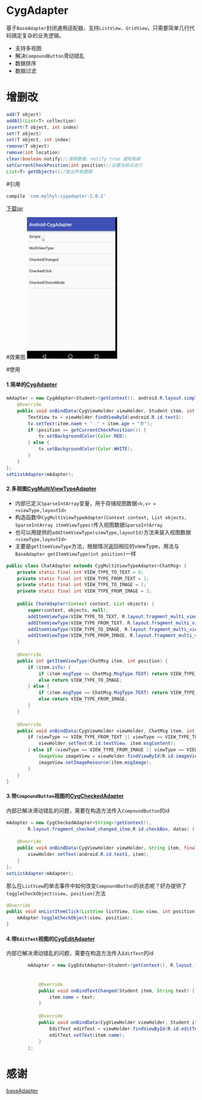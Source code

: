 # CygAdapter
基于`BaseAdapter`封闭通用适配器，支持`ListView`、`GridView`，只需要简单几行代码搞定复杂的业务逻辑。
- 支持多视图
- 解决`CompoundButton`滑动错乱
- 数据排序
- 数据过滤

# 增删改

```java
add(T object)
addAll(List<T> collection)
insert(T object, int index)
set(T object)
set(T object, int index)
remove(T object)
remove(int location)
clear(boolean notify)//清除数据，notify true 通知刷新
setCurrentCheckPosition(int position)//设置当前点击行
List<T> getObjects()//取出所有数据
```

#引用

```javascript
compile 'com.mylhyl:cygadapter:1.0.2'
```

[下载jar](preview/cygadapter-1.0.2.jar)

#效果图
<img src="preview/gif.gif" width="240px"/>

#使用
#### 1.简单的[CygAdapter](cygadapter/src/main/java/com/mylhyl/cygadapter/CygAdapter.java)

```java
mAdapter = new CygAdapter<Student>(getContext(), android.R.layout.simple_list_item_1, datas) {
    @Override
    public void onBindData(CygViewHolder viewHolder, Student item, int position) {
        TextView tv = viewHolder.findViewById(android.R.id.text1);
        tv.setText(item.naem + "：" + item.age + "岁");
        if (position == getCurrentCheckPosition()) {
            tv.setBackgroundColor(Color.RED);
        } else {
            tv.setBackgroundColor(Color.WHITE);
        }
    }
};
setListAdapter(mAdapter);
```
#### 2.多视图[CygMultiViewTypeAdapter](cygadapter/src/main/java/com/mylhyl/cygadapter/CygMultiViewTypeAdapter.java)
 - 内部已定义`SparseIntArray`变量，用于存储视图数据`<k,v> = <viewType,layoutId>`
 - 构造函数中`CygMultiViewTypeAdapter(Context context, List objects, SparseIntArray itemViewTypes)`传入视图数据`SparseIntArray`
 - 也可以用提供的`addItemViewType(viewType,layoutId)`方法来装入视图数据`<viewType,layoutId>`
 - 主要是`getItemViewType`方法，根据情况返回相应的viewType，用法与`BaseAdapter getItemViewType(int position)`一样

```java
public class ChatAdapter extends CygMultiViewTypeAdapter<ChatMsg> {
    private static final int VIEW_TYPE_TO_TEXT = 0;
    private static final int VIEW_TYPE_FROM_TEXT = 1;
    private static final int VIEW_TYPE_TO_IMAGE = 2;
    private static final int VIEW_TYPE_FROM_IMAGE = 3;

    public ChatAdapter(Context context, List objects) {
        super(context, objects, null);
        addItemViewType(VIEW_TYPE_TO_TEXT, R.layout.fragment_multi_view_type_to_item_text);
        addItemViewType(VIEW_TYPE_FROM_TEXT, R.layout.fragment_multi_view_type_from_item_text);
        addItemViewType(VIEW_TYPE_TO_IMAGE, R.layout.fragment_multi_view_type_to_item_image);
        addItemViewType(VIEW_TYPE_FROM_IMAGE, R.layout.fragment_multi_view_type_from_item_image);
    }

    @Override
    public int getItemViewType(ChatMsg item, int position) {
        if (item.isTo) {
            if (item.msgType == ChatMsg.MsgType.TEXT) return VIEW_TYPE_TO_TEXT;
            else return VIEW_TYPE_TO_IMAGE;
        } else {
            if (item.msgType == ChatMsg.MsgType.TEXT) return VIEW_TYPE_FROM_TEXT;
            else return VIEW_TYPE_FROM_IMAGE;
        }
    }

    @Override
    public void onBindData(CygViewHolder viewHolder, ChatMsg item, int position, int viewType) {
        if (viewType == VIEW_TYPE_FROM_TEXT || viewType == VIEW_TYPE_TO_TEXT) {
            viewHolder.setText(R.id.textView, item.msgContent);
        } else if (viewType == VIEW_TYPE_FROM_IMAGE || viewType == VIEW_TYPE_TO_IMAGE) {
            ImageView imageView = viewHolder.findViewById(R.id.imageView1);
            imageView.setImageResource(item.msgImage);
        }
    }
}
```

#### 3.带`CompoundButton`视图的[CygCheckedAdapter](cygadapter/src/main/java/com/mylhyl/cygadapter/CygCheckedAdapter.java)
内部已解决滑动错乱的问题，需要在构造方法传入`CompoundButton`的id

```java
mAdapter = new CygCheckedAdapter<String>(getContext(),
        R.layout.fragment_checked_changed_item,R.id.checkBox, datas) {

    @Override
    public void onBindData(CygViewHolder viewHolder, String item, final int position) {
        viewHolder.setText(android.R.id.text1, item);
    }
};
setListAdapter(mAdapter);
```

那么在`ListView`的单击事件中如何改变`CompoundButton`的状态呢？好办提供了`toggleCheckObject(view, position)`方法

```java
@Override
public void onListItemClick(ListView listView, View view, int position, long id) {
    mAdapter.toggleCheckObject(view, position);
}
```

#### 4.带`EditText`视图的[CygEditAdapter](cygadapter/src/main/java/com/mylhyl/cygadapter/CygEditAdapter.java)
内部已解决滑动错乱的问题，需要在构造方法传入`EditText`的id

```java
        mAdapter = new CygEditAdapter<Student>(getContext(), R.layout.fragment_input_item, R.id.editText, datas) {


            @Override
            public void onBindTextChanged(Student item, String text) {
                item.name = text;
            }

            @Override
            public void onBindData(CygViewHolder viewHolder, Student item, int position) {
                EditText editText = viewHolder.findViewById(R.id.editText);
                editText.setText(item.name);
            }
        };
```

# 感谢
[baseAdapter](https://github.com/hongyangAndroid/baseAdapter)

